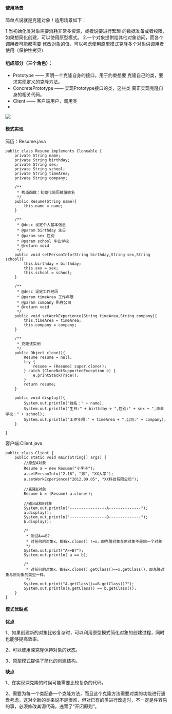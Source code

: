 
#### 使用场景

简单点说就是克隆对象！适用场景如下：

1.当初始化类对象需要消耗非常多资源，或者说要进行繁琐 
的数据准备或者权限，如果想简化创建，可以使用原型模式。
2.一个对象提供给其他对象访问，而各个调用者可能都需要 
修改对象的值，可以考虑使用原型模式克隆多个对象供调用者 
使用（保护性拷贝）


#### 组成部分（三个角色）：
- Prototype —— 声明一个克隆自身的接口，用于约束想要 
克隆自己的类，要求实现定义的克隆方法。
- ConcretePrototype —— 实现Prototype接口的类，这些类 
真正实现克隆自身的相关代码。
- Client —— 客户端用户，调用类
- 
![](http://static.zybuluo.com/coder-pig/8t6sajhtl9jbzu1rofgdi7zf/image_1b6l3dulc120ouft1fh6102hv8up.png)

#### 模式实现

简历：Resume.java
```
public class Resume implements Cloneable {
    private String name;
    private String birthday;
    private String sex;
    private String school;
    private String timeArea;
    private String company;
    
    /**
     * 构造函数：初始化简历赋值姓名
     */
    public Resume(String name){
        this.name = name;
    }
    
    /**
     * @desc 设定个人基本信息
     * @param birthday 生日
     * @param sex 性别
     * @param school 毕业学校
     * @return void
     */
    public void setPersonInfo(String birthday,String sex,String school){
        this.birthday = birthday;
        this.sex = sex;
        this.school = school;
    }
    
    /**
     * @desc 设定工作经历
     * @param timeArea 工作年限
     * @param company 所在公司
     * @return void
     */
    public void setWorkExperience(String timeArea,String company){
        this.timeArea = timeArea;
        this.company = company;
    }
    
    /**
     * 克隆该实例
     */
    public Object clone(){
        Resume resume = null;
        try {
            resume = (Resume) super.clone();
        } catch (CloneNotSupportedException e) {
            e.printStackTrace();
        }
        return resume;
    }
    
    public void display(){
        System.out.println("姓名：" + name);
        System.out.println("生日:" + birthday + ",性别:" + sex + ",毕业学校：" + school);
        System.out.println("工作年限:" + timeArea + ",公司:" + company);
    }

}
```
客户端:Client.java
```
public class Client {
    public static void main(String[] args) {
        //原型A对象
        Resume a = new Resume("小李子");
        a.setPersonInfo("2.16", "男", "XX大学");
        a.setWorkExperience("2012.09.05", "XX科技有限公司");
        
        //克隆B对象
        Resume b = (Resume) a.clone();
        
        //输出A和B对象
        System.out.println("----------------A--------------");
        a.display();
        System.out.println("----------------B--------------");
        b.display();
        
        /*
         * 测试A==B?
         * 对任何的对象x，都有x.clone() !=x，即克隆对象与原对象不是同一个对象
         */
        System.out.print("A==B?");
        System.out.println( a == b);
        
        /*
         * 对任何的对象x，都有x.clone().getClass()==x.getClass()，即克隆对象与原对象的类型一样。
         */
        System.out.print("A.getClass()==B.getClass()?");
        System.out.println(a.getClass() == b.getClass());
    }
}
```

#### 模式优缺点

**优点**

1、如果创建新的对象比较复杂时，可以利用原型模式简化对象的创建过程，同时也能够提高效率。

2、可以使用深克隆保持对象的状态。

3、原型模式提供了简化的创建结构。

**缺点** 

1、在实现深克隆的时候可能需要比较复杂的代码。

2、需要为每一个类配备一个克隆方法，而且这个克隆方法需要对类的功能进行通盘考虑，这对全新的类来说不是很难，但对已有的类进行改造时，不一定是件容易的事，必须修改其源代码，违背了“开闭原则”。

